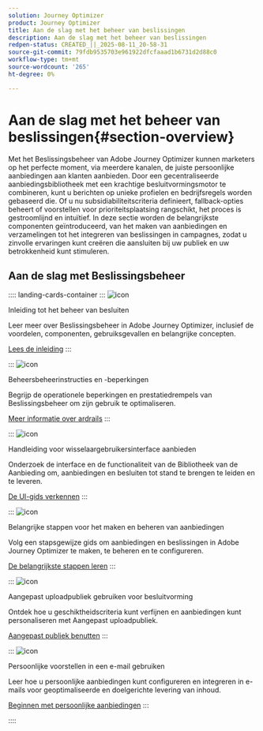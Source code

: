 ```yaml
---
solution: Journey Optimizer
product: Journey Optimizer
title: Aan de slag met het beheer van beslissingen
description: Aan de slag met het beheer van beslissingen
redpen-status: CREATED_||_2025-08-11_20-58-31
source-git-commit: 79fdb9535703e961922dfcfaaad1b6731d2d88c0
workflow-type: tm+mt
source-wordcount: '265'
ht-degree: 0%

---
```



# Aan de slag met het beheer van beslissingen{#section-overview}

Met het Beslissingsbeheer van Adobe Journey Optimizer kunnen marketers op het perfecte moment, via meerdere kanalen, de juiste persoonlijke aanbiedingen aan klanten aanbieden. Door een gecentraliseerde aanbiedingsbibliotheek met een krachtige besluitvormingsmotor te combineren, kunt u berichten op unieke profielen en bedrijfsregels worden gebaseerd die. Of u nu subsidiabiliteitscriteria definieert, fallback-opties beheert of voorstellen voor prioriteitsplaatsing rangschikt, het proces is gestroomlijnd en intuïtief. In deze sectie worden de belangrijkste componenten geïntroduceerd, van het maken van aanbiedingen en verzamelingen tot het integreren van beslissingen in campagnes, zodat u zinvolle ervaringen kunt creëren die aansluiten bij uw publiek en uw betrokkenheid kunt stimuleren.

## Aan de slag met Beslissingsbeheer

:::: landing-cards-container
:::
![icon]( https://cdn.experienceleague.adobe.com/icons/book.svg)

Inleiding tot het beheer van besluiten

Leer meer over Beslissingsbeheer in Adobe Journey Optimizer, inclusief de voordelen, componenten, gebruiksgevallen en belangrijke concepten.

[Lees de inleiding](../using/offers/get-started/starting-offer-decisioning.md)
:::

:::
![icon]( https://cdn.experienceleague.adobe.com/icons/shield-halved.svg)

Beheersbeheerinstructies en -beperkingen

Begrijp de operationele beperkingen en prestatiedrempels van Beslissingsbeheer om zijn gebruik te optimaliseren.

[Meer informatie over ardrails](../using/offers/decision-management-guardrails.md)
:::

:::
![icon]( https://cdn.experienceleague.adobe.com/icons/gear.svg)

Handleiding voor wisselaargebruikersinterface aanbieden

Onderzoek de interface en de functionaliteit van de Bibliotheek van de Aanbieding om, aanbiedingen en besluiten tot stand te brengen te leiden en te leveren.

[De UI-gids verkennen](../using/offers/get-started/user-interface.md)
:::

:::
![icon]( https://cdn.experienceleague.adobe.com/icons/list-check.svg)

Belangrijke stappen voor het maken en beheren van aanbiedingen

Volg een stapsgewijze gids om aanbiedingen en beslissingen in Adobe Journey Optimizer te maken, te beheren en te configureren.

[De belangrijkste stappen leren](../using/offers/offer-library/key-steps.md)
:::

:::
![icon]( https://cdn.experienceleague.adobe.com/icons/bullseye.svg)

Aangepast uploadpubliek gebruiken voor besluitvorming

Ontdek hoe u geschiktheidscriteria kunt verfijnen en aanbiedingen kunt personaliseren met Aangepast uploadpubliek.

[Aangepast publiek benutten](../using/offers/custom-upload-decisioning.md)
:::

:::
![icon]( https://cdn.experienceleague.adobe.com/icons/circle-play.svg)

Persoonlijke voorstellen in een e-mail gebruiken

Leer hoe u persoonlijke aanbiedingen kunt configureren en integreren in e-mails voor geoptimaliseerde en doelgerichte levering van inhoud.

[Beginnen met persoonlijke aanbiedingen](../using/offers/offers-e2e.md)
:::

::::
